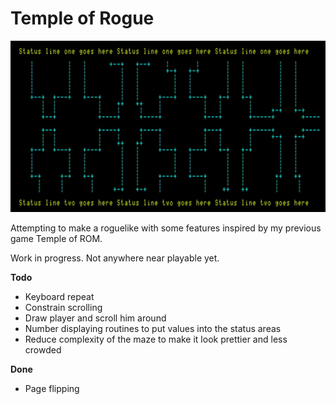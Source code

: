Temple of Rogue
==========

![](images/screenshot.jpg)

Attempting to make a roguelike with some features inspired by my previous game Temple of ROM.

Work in progress.  Not anywhere near playable yet.

**Todo**

- Keyboard repeat
- Constrain scrolling
- Draw player and scroll him around
- Number displaying routines to put values into the status areas
- Reduce complexity of the maze to make it look prettier and less crowded

**Done**

- Page flipping
